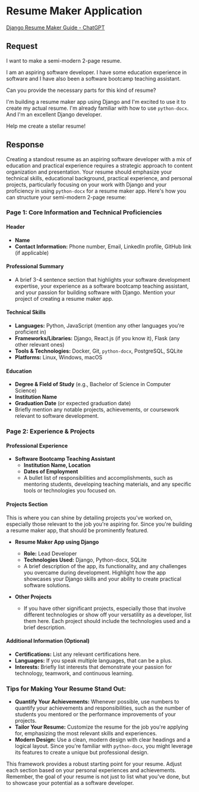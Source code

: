 # Resume Maker Application

[Django Resume Maker Guide - ChatGPT](https://chat.openai.com/share/43b9cc4b-391b-4f0f-a950-b43f83351a1d)

## Request

I want to make a semi-modern 2-page resume.

I am an aspiring software developer. I have some education experience in software and I have also been a software bootcamp teaching assistant.

Can you provide the necessary parts for this kind of resume?

I'm building a resume maker app using Django and I'm excited to use it to create my actual resume. I'm already familiar with how to use `python-docx`. And I'm an excellent Django developer.

Help me create a stellar resume!

## Response

Creating a standout resume as an aspiring software developer with a mix of education and practical experience requires a strategic approach to content organization and presentation. Your resume should emphasize your technical skills, educational background, practical experience, and personal projects, particularly focusing on your work with Django and your proficiency in using `python-docx` for a resume maker app. Here's how you can structure your semi-modern 2-page resume:

### Page 1: Core Information and Technical Proficiencies

#### Header
- **Name**
- **Contact Information:** Phone number, Email, LinkedIn profile, GitHub link (if applicable)

#### Professional Summary
- A brief 3-4 sentence section that highlights your software development expertise, your experience as a software bootcamp teaching assistant, and your passion for building software with Django. Mention your project of creating a resume maker app.

#### Technical Skills
- **Languages:** Python, JavaScript (mention any other languages you're proficient in)
- **Frameworks/Libraries:** Django, React.js (if you know it), Flask (any other relevant ones)
- **Tools & Technologies:** Docker, Git, `python-docx`, PostgreSQL, SQLite
- **Platforms:** Linux, Windows, macOS

#### Education
- **Degree & Field of Study** (e.g., Bachelor of Science in Computer Science)
- **Institution Name**
- **Graduation Date** (or expected graduation date)
- Briefly mention any notable projects, achievements, or coursework relevant to software development.

### Page 2: Experience & Projects

#### Professional Experience
- **Software Bootcamp Teaching Assistant**
  - **Institution Name, Location**
  - **Dates of Employment**
  - A bullet list of responsibilities and accomplishments, such as mentoring students, developing teaching materials, and any specific tools or technologies you focused on.
  
#### Projects Section
This is where you can shine by detailing projects you've worked on, especially those relevant to the job you're aspiring for. Since you're building a resume maker app, that should be prominently featured.

- **Resume Maker App using Django**
  - **Role:** Lead Developer
  - **Technologies Used:** Django, Python-docx, SQLite
  - A brief description of the app, its functionality, and any challenges you overcame during development. Highlight how the app showcases your Django skills and your ability to create practical software solutions.
  
- **Other Projects**
  - If you have other significant projects, especially those that involve different technologies or show off your versatility as a developer, list them here. Each project should include the technologies used and a brief description.

#### Additional Information (Optional)
- **Certifications:** List any relevant certifications here.
- **Languages:** If you speak multiple languages, that can be a plus.
- **Interests:** Briefly list interests that demonstrate your passion for technology, teamwork, and continuous learning.

### Tips for Making Your Resume Stand Out:
- **Quantify Your Achievements:** Whenever possible, use numbers to quantify your achievements and responsibilities, such as the number of students you mentored or the performance improvements of your projects.
- **Tailor Your Resume:** Customize the resume for the job you're applying for, emphasizing the most relevant skills and experiences.
- **Modern Design:** Use a clean, modern design with clear headings and a logical layout. Since you're familiar with `python-docx`, you might leverage its features to create a unique but professional design.

This framework provides a robust starting point for your resume. Adjust each section based on your personal experiences and achievements. Remember, the goal of your resume is not just to list what you've done, but to showcase your potential as a software developer.
